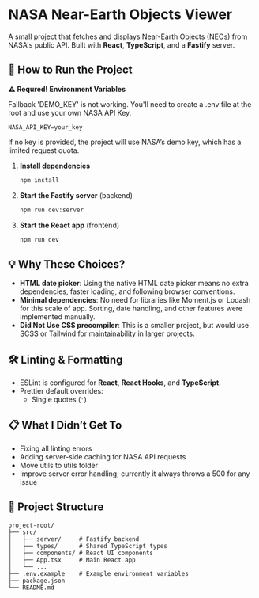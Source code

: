 # NASA Near-Earth Objects Viewer

A small project that fetches and displays Near-Earth Objects (NEOs) from NASA's public API. Built with **React**, **TypeScript**, and a **Fastify** server.

## 🚀 How to Run the Project

**⚠️ Requred! Environment Variables**

Fallback 'DEMO_KEY' is not working. You'll need to create a .env file at the root and use your own NASA API Key.

```
NASA_API_KEY=your_key
```

If no key is provided, the project will use NASA’s demo key, which has a limited request quota.

1. **Install dependencies**  
   ```bash
   npm install
   ```

2. **Start the Fastify server** (backend)  
   ```bash
   npm run dev:server
   ```

3. **Start the React app** (frontend)  
   ```bash
   npm run dev
   ```

## 💡 Why These Choices?

- **HTML date picker**: Using the native HTML date picker means no extra dependencies, faster loading, and following browser conventions.
- **Minimal dependencies**: No need for libraries like Moment.js or Lodash for this scale of app. Sorting, date handling, and other features were implemented manually.
- **Did Not Use CSS precompiler**: This is a smaller project, but would use SCSS or Tailwind for maintainability in larger projects.

## 🛠 Linting & Formatting

- ESLint is configured for **React**, **React Hooks**, and **TypeScript**.
- Prettier default overrides:
  - Single quotes (`'`)

## 📋 What I Didn’t Get To

- Fixing all linting errors
- Adding server-side caching for NASA API requests
- Move utils to utils folder
- Improve server error handling, currently it always throws a 500 for any issue

## 📂 Project Structure

```
project-root/
├── src/
│   ├── server/     # Fastify backend
│   ├── types/      # Shared TypeScript types
│   ├── components/ # React UI components
│   ├── App.tsx     # Main React app
│   └── ...
├── .env.example    # Example environment variables
├── package.json
└── README.md
```
